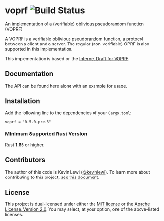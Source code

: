 # voprf ![Build Status](https://github.com/novifinancial/voprf/workflows/Rust%20CI/badge.svg)
An implementation of a (verifiable) oblivious pseudorandom function (VOPRF)

A VOPRF is a verifiable oblivious pseudorandom function, a protocol between a client and a server. The regular (non-verifiable) OPRF is also supported in this implementation.

This implementation is based on the [Internet Draft for VOPRF](https://github.com/cfrg/draft-irtf-cfrg-voprf).

Documentation
-------------

The API can be found [here](https://docs.rs/voprf/) along with an example for usage.

Installation
------------

Add the following line to the dependencies of your `Cargo.toml`:

```
voprf = "0.5.0-pre.6"
```

### Minimum Supported Rust Version

Rust **1.65** or higher.

Contributors
------------

The author of this code is Kevin Lewi ([@kevinlewi](https://github.com/kevinlewi)).
To learn more about contributing to this project, [see this document](./CONTRIBUTING.md).

License
-------

This project is dual-licensed under either the [MIT license](./LICENSE-MIT)
or the [Apache License, Version 2.0](./LICENSE-APACHE).
You may select, at your option, one of the above-listed licenses.
